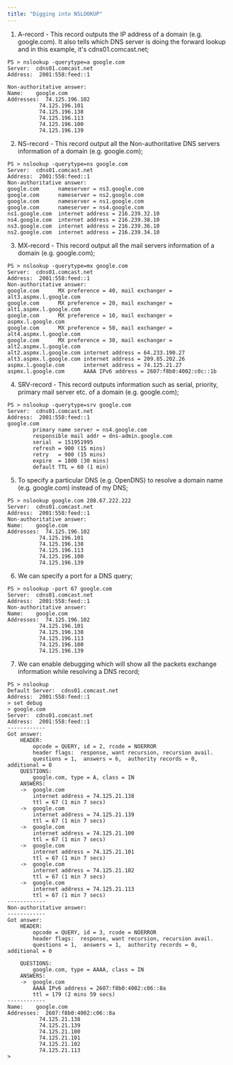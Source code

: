 ```yaml
---
title: "Digging into NSLOOKUP"
---
```


1. A-record - This record outputs the IP address of a domain (e.g. google.com). It also tells which DNS server is doing the forward lookup and in this example, it's cdns01.comcast.net;  
```
PS > nslookup -querytype=a google.com
Server:  cdns01.comcast.net
Address:  2001:558:feed::1

Non-authoritative answer:
Name:    google.com
Addresses:  74.125.196.102
          74.125.196.101
          74.125.196.138
          74.125.196.113
          74.125.196.100
          74.125.196.139
```

2. NS-record - This record output all the Non-authoritative DNS servers information of a domain (e.g. google.com);  
```
PS > nslookup -querytype=ns google.com
Server:  cdns01.comcast.net
Address:  2001:558:feed::1  
Non-authoritative answer:
google.com      nameserver = ns3.google.com
google.com      nameserver = ns2.google.com
google.com      nameserver = ns1.google.com
google.com      nameserver = ns4.google.com  
ns1.google.com  internet address = 216.239.32.10
ns4.google.com  internet address = 216.239.38.10
ns3.google.com  internet address = 216.239.36.10
ns2.google.com  internet address = 216.239.34.10
```

3. MX-record - This record output all the mail servers information of a domain (e.g. google.com);  
```
PS > nslookup -querytype=mx google.com
Server:  cdns01.comcast.net
Address:  2001:558:feed::1  
Non-authoritative answer:
google.com      MX preference = 40, mail exchanger = alt3.aspmx.l.google.com
google.com      MX preference = 20, mail exchanger = alt1.aspmx.l.google.com
google.com      MX preference = 10, mail exchanger = aspmx.l.google.com
google.com      MX preference = 50, mail exchanger = alt4.aspmx.l.google.com
google.com      MX preference = 30, mail exchanger = alt2.aspmx.l.google.com  
alt2.aspmx.l.google.com internet address = 64.233.190.27
alt3.aspmx.l.google.com internet address = 209.85.202.26
aspmx.l.google.com      internet address = 74.125.21.27
aspmx.l.google.com      AAAA IPv6 address = 2607:f8b0:4002:c0c::1b
```

4. SRV-record - This record outputs information such as serial, priority, primary mail server etc. of a domain (e.g. google.com);  
```
PS > nslookup -querytype=srv google.com
Server:  cdns01.comcast.net
Address:  2001:558:feed::1  
google.com
        primary name server = ns4.google.com
        responsible mail addr = dns-admin.google.com
        serial  = 151951995
        refresh = 900 (15 mins)
        retry   = 900 (15 mins)
        expire  = 1800 (30 mins)
        default TTL = 60 (1 min)
```

5. To specify a particular DNS (e.g. OpenDNS) to resolve a domain name (e.g. google.com) instead of my DNS;  
```
PS > nslookup google.com 208.67.222.222
Server:  cdns01.comcast.net
Address:  2001:558:feed::1  
Non-authoritative answer:
Name:    google.com
Addresses:  74.125.196.102
          74.125.196.101
          74.125.196.138
          74.125.196.113
          74.125.196.100
          74.125.196.139
```

6. We can specify a port for a DNS query;  
```
PS > nslookup -port 67 google.com
Server:  cdns01.comcast.net
Address:  2001:558:feed::1  
Non-authoritative answer:
Name:    google.com
Addresses:  74.125.196.102
          74.125.196.101
          74.125.196.138
          74.125.196.113
          74.125.196.100
          74.125.196.139
```

7. We can enable debugging which will show all the packets exchange information while resolving a DNS record;  
```
PS > nslookup
Default Server:  cdns01.comcast.net
Address:  2001:558:feed::1  
> set debug
> google.com
Server:  cdns01.comcast.net
Address:  2001:558:feed::1  
------------
Got answer:
    HEADER:
        opcode = QUERY, id = 2, rcode = NOERROR
        header flags:  response, want recursion, recursion avail.
        questions = 1,  answers = 6,  authority records = 0,  additional = 0  
    QUESTIONS:
        google.com, type = A, class = IN
    ANSWERS:
    ->  google.com
        internet address = 74.125.21.138
        ttl = 67 (1 min 7 secs)
    ->  google.com
        internet address = 74.125.21.139
        ttl = 67 (1 min 7 secs)
    ->  google.com
        internet address = 74.125.21.100
        ttl = 67 (1 min 7 secs)
    ->  google.com
        internet address = 74.125.21.101
        ttl = 67 (1 min 7 secs)
    ->  google.com
        internet address = 74.125.21.102
        ttl = 67 (1 min 7 secs)
    ->  google.com
        internet address = 74.125.21.113
        ttl = 67 (1 min 7 secs)  
------------
Non-authoritative answer:
------------
Got answer:
    HEADER:
        opcode = QUERY, id = 3, rcode = NOERROR
        header flags:  response, want recursion, recursion avail.
        questions = 1,  answers = 1,  authority records = 0,  additional = 0

    QUESTIONS:
        google.com, type = AAAA, class = IN
    ANSWERS:
    ->  google.com
        AAAA IPv6 address = 2607:f8b0:4002:c06::8a
        ttl = 179 (2 mins 59 secs)  
------------
Name:    google.com
Addresses:  2607:f8b0:4002:c06::8a
          74.125.21.138
          74.125.21.139
          74.125.21.100
          74.125.21.101
          74.125.21.102
          74.125.21.113  
>
```
